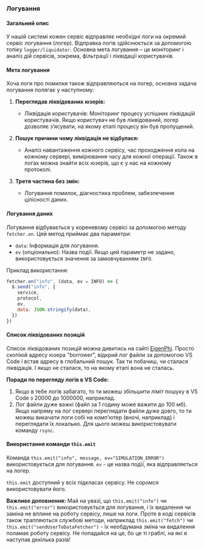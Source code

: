 ### Логування

#### Загальний опис

У нашій системі кожен сервіс відправляє необхідні логи на окремий сервіс логування (логер). Відправка логів здійснюється за допомогою топіку `logger/liquidator`. Основна мета логування – це моніторинг і аналіз дій сервісів, зокрема, фільтрації і ліквідації користувачів.

#### Мета логування

Хоча логи про помилки також відправляються на логер, основна задача логування полягає у наступному:

1. **Переглядав ліквідованих юзерів:**
    - Ліквідація користувачів: Моніторинг процесу успішних ліквідацій користувачів. Якщо користувач не був ліквідований, логер дозволяє з’ясувати, на якому етапі процесу він був пропущений.

2. **Пошук причини чому ліквідація не відбулася:**
    - Аналіз навантаження кожного сервісу, час проходження кола на кожному сервері, вимірювання часу для кожної операції. Також в логах можна знайти всіх юзерів, що є у нас на кожному протоколі.

3. **Третя частина без змін:**
    - Логування помилок, діагностика проблем, забезпечення цілісності даних.

#### Логування даних

Логування відбувається у кореневому сервісі за допомогою методу `fetcher.on`. Цей метод приймає два параметри:
- `data`: Інформація для логування.
- `ev` (опціонально): Назва події. Якщо цей параметр не задано, використовується значення за замовчуванням `INFO`.

Приклад використання:

```javascript
fetcher.on("info", (data, ev = INFO) => {
  $.send("info", {
    service,
    protocol,
    ev,
    data: JSON.stringify(data),
  })
})
```

#### Список ліквідованих позицій

Список ліквідованих позицій можна дивитись на сайті [EigenPhi](https://eigenphi.io/mev/ethereum/liquidation). Просто скопіюй адресу юзера "borrower", відкрий лог файли за допомогою VS Code і встав адресу в глобальний пошук. Так ти побачиш, чи сталася ліквідація. І якщо не сталася, то на якому етапі вона не сталась.

**Поради по перегляду логів в VS Code:**
1. Якщо в тебе логів забагато, то ти можеш збільшити ліміт пошуку в VS Code з 20000 до 1000000, наприклад.
2. Лог файли дуже важкі (файл за 1 годину може важити до 100 мб). Якщо напряму на лог сервері переглядати файли дуже довго, то ти можеш викачати логи собі на компʼютер (вночі, наприклад) і переглядати їх локально. Для цього можеш використовувати команду `rsync`.

#### Використання команди `this.emit`

Команда `this.emit("info", message, ev="SIMULATION_ERROR")` використовується для логування. `ev` - це назва події, яка відправляється на логер.

`this.emit` доступний у всіх підкласах сервісу. Не соромся використовувати його.

**Важливе доповнення:**
Май на увазі, що `this.emit("info")` чи `this.emit("error")` використовується для логування, і їх видалення чи заміна не вплине на роботу сервісу, лише на логи. Проте в коді сервісів також трапляються службові методи, наприклад `this.emit("fetch")` чи `this.emit("sendUserToDataFetcher")` - їх необдумана зміна чи видалення поламає роботу сервісу. Не попадайся на це, бо це ті граблі, на які я наступав декілька разів!
```


